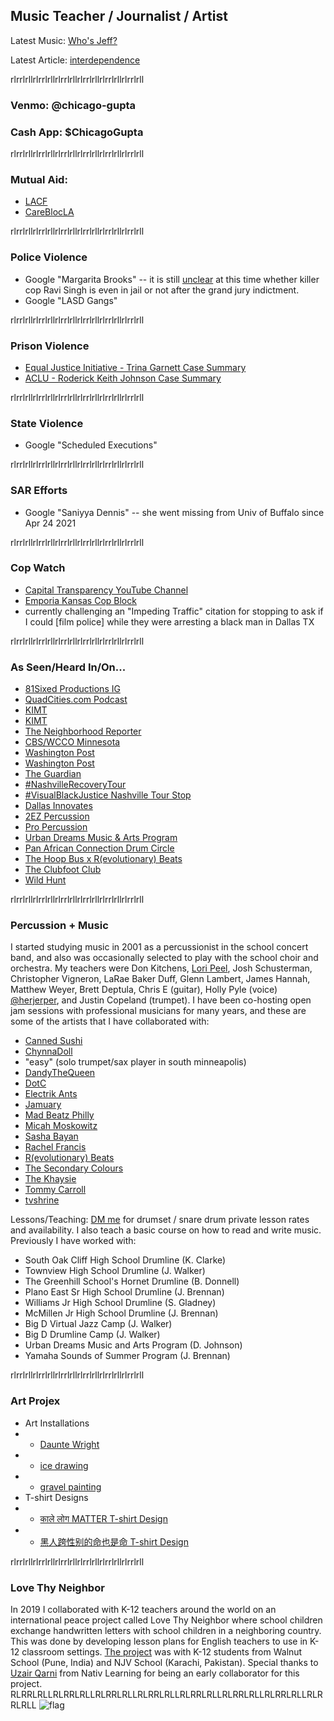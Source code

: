 ## Music Teacher / Journalist / Artist 

Latest Music: [Who's Jeff?](https://soundcloud.com/user-564203548/whos-jeff)

Latest Article: [interdependence](https://chicagogupta.medium.com/interdependence-955a475f322a)

rlrrlrllrlrrlrllrlrrlrllrlrrlrllrlrrlrllrlrrlrll
### Venmo: @chicago-gupta 
### Cash App: $ChicagoGupta

rlrrlrllrlrrlrllrlrrlrllrlrrlrllrlrrlrllrlrrlrll
### Mutual Aid: 
+ [LACF](https://linktr.ee/lacommunityfridge)
+ [CareBlocLA](https://www.instagram.com/careblocla/)

rlrrlrllrlrrlrllrlrrlrllrlrrlrllrlrrlrllrlrrlrll
### Police Violence
+ Google "Margarita Brooks" -- it is still [unclear](https://twitter.com/ChicagoGupta/status/1393246301077262338?s=20) at this time whether killer cop Ravi Singh is even in jail or not after the grand jury indictment.
+ Google "LASD Gangs"

rlrrlrllrlrrlrllrlrrlrllrlrrlrllrlrrlrllrlrrlrll
### Prison Violence
+ [Equal Justice Initiative - Trina Garnett Case Summary](https://eji.org/cases/trina-garnett/)
+ [ACLU - Roderick Keith Johnson Case Summary](https://www.prisonlegalnews.org/news/2006/sep/15/sexually-abused-texas-prisoner-loses-federal-lawsuit-returns-to-prison/)


rlrrlrllrlrrlrllrlrrlrllrlrrlrllrlrrlrllrlrrlrll
### State Violence
+ Google "Scheduled Executions"


rlrrlrllrlrrlrllrlrrlrllrlrrlrllrlrrlrllrlrrlrll
### SAR Efforts 
+ Google "Saniyya Dennis" -- she went missing from Univ of Buffalo since Apr 24 2021


rlrrlrllrlrrlrllrlrrlrllrlrrlrllrlrrlrllrlrrlrll
### Cop Watch
+ [Capital Transparency YouTube Channel](https://www.youtube.com/channel/UCETyrq7Sk-U7hSoSIbrRIcQ)
+ [Emporia Kansas Cop Block](https://www.youtube.com/channel/UCaWSjKF3N9EE3w-cWq9Q27Q)
+ currently challenging an "Impeding Traffic" citation for stopping to ask if I could [film police] while they were arresting a black man in Dallas TX


rlrrlrllrlrrlrllrlrrlrllrlrrlrllrlrrlrllrlrrlrll
### As Seen/Heard In/On...
+ [81Sixed Productions IG](https://www.instagram.com/p/CNQ18AphVRa/)
+ [QuadCities.com Podcast](https://www.quadcities.com/shows/qcuncut/qc-uncut-chicago-taysha-music-teacher-journalist-artist-episode-102/)
+ [KIMT](https://www.kimt.com/content/video/574046572.html)
+ [KIMT](https://www.kimt.com/content/news/Activist-raises-awareness-about-Chauvins-trial-asks-community-to-pay-attention-574043291.html)
+ [The Neighborhood Reporter](https://www.instagram.com/tv/CMxyW0PnRu0/?igshid=50kcygu1w3p4)
+ [CBS/WCCO Minnesota](https://minnesota.cbslocal.com/video/5413967-messages-of-hope-at-wheels-of-justice-art-installation/)
+ [Washington Post](https://www.washingtonpost.com/politics/2021/02/04/virginia-may-abolish-death-penalty-theres-racist-history-why-few-jurisdictions-use-it-most/)
+ [Washington Post](https://www.washingtonpost.com/opinions/the-death-penalty-is-in-the-death-throes/2021/02/05/e332c23e-67cb-11eb-8c64-9595888caa15_story.html)
+ [The Guardian](https://www.theguardian.com/us-news/2021/jan/23/biden-democrats-death-row-sentences-prisoner)
+ [#NashvilleRecoveryTour](https://www.instagram.com/p/CDmrIOYgICQ/)
+ [#VisualBlackJustice Nashville Tour Stop](https://www.instagram.com/p/CM9-mYcH9yR/)
+ [Dallas Innovates](https://dallasinnovates.com/voices-chirag-gupta-reinventing-the-k-12-classroom-in-2020/)
+ [2EZ Percussion](https://www.instagram.com/p/B_8XxIVgS5z/)
+ [Pro Percussion](https://www.youtube.com/watch?v=FVFJuaCJlPQ)
+ [Urban Dreams Music & Arts Program](https://www.instagram.com/p/CC7buRYnFuY/)
+ [Pan African Connection Drum Circle](https://www.instagram.com/tv/CI0s2uGl4iZ/)
+ [The Hoop Bus x R(evolutionary) Beats](https://www.instagram.com/p/CET3UexH8ll/)
+ [The Clubfoot Club](https://clubfootclub.org/stories/bilateral-clubfoot-born-1989/)
+ [Wild Hunt](https://wildhunt.org/2021/07/when-hate-comes-to-town-pagans-stand-up-to-protest.html)

rlrrlrllrlrrlrllrlrrlrllrlrrlrllrlrrlrllrlrrlrll
### Percussion + Music

I started studying music in 2001 as a percussionist in the school concert band, and also was occasionally selected to play with the school choir and orchestra. My teachers were Don Kitchens, [Lori Peel](https://www.turrentinejacksonmorrow.com/obituaries/lori-peel-42317), Josh Schusterman, Christopher Vigneron, LaRae Baker Duff, Glenn Lambert, James Hannah, Matthew Weyer, Brett Deptula, Chris E (guitar), Holly Pyle (voice) [@herjerper](https://www.tiktok.com/@herjerper?), and Justin Copeland (trumpet). I have been co-hosting open jam sessions with professional musicians for many years, and these are some of the artists that I have collaborated with: 


+ [Canned Sushi](https://www.instagram.com/sushi_in_a_can/)
+ [ChynnaDoll](https://www.instagram.com/chynnadolltm/)
+ "easy" (solo trumpet/sax player in south minneapolis)
+ [DandyTheQueen](https://www.instagram.com/dandythequeen/)
+ [DotC](https://soundcloud.com/dawn-of-the-computer)
+ [Electrik Ants](https://www.instagram.com/electrikants/)
+ [Jamuary](https://soundcloud.com/jhliberty/tracks)
+ [Mad Beatz Philly](https://www.instagram.com/p/CDj7xNCA75N/)
+ [Micah Moskowitz](https://www.instagram.com/p/CM9-mYcH9yR/)
+ [Sasha Bayan](https://soundcloud.com/sashabayan/)
+ [Rachel Francis](https://www.instagram.com/rachelfrancismusic/)
+ [R(evolutionary) Beats](https://www.instagram.com/r.beats_/)
+ [The Secondary Colours](https://www.instagram.com/p/BwDK-DPHHnR/)
+ [The Khaysie](https://www.instagram.com/p/CMp5AdPhFu_/)
+ [Tommy Carroll](https://soundcloud.com/tommy-carroll-5)
+ [tvshrine](https://www.instagram.com/tvshrine/)


Lessons/Teaching: [DM me](https://www.instagram.com/snares_on/) for drumset / snare drum private lesson rates and availability. I also teach a basic course on how to read and write music. Previously I have worked with: 
+ South Oak Cliff High School Drumline (K. Clarke)
+ Townview High School Drumline (J. Walker)
+ The Greenhill School's Hornet Drumline (B. Donnell)
+ Plano East Sr High School Drumline (J. Brennan)
+ Williams Jr High School Drumline (S. Gladney)
+ McMillen Jr High School Drumline (J. Brennan)
+ Big D Virtual Jazz Camp (J. Walker)
+ Big D Drumline Camp (J. Walker) 
+ Urban Dreams Music and Arts Program (D. Johnson)
+ Yamaha Sounds of Summer Program (J. Brennan)


rlrrlrllrlrrlrllrlrrlrllrlrrlrllrlrrlrllrlrrlrll
### Art Projex

+ Art Installations
+ + [Daunte Wright](https://www.instagram.com/p/CO1PbDiggfo/)
+ + [ice drawing](https://www.instagram.com/p/CKJpWDvnD9y/)
+ + [gravel painting](https://twitter.com/ChicagoGupta/status/1393232807175069698?s=20)
+ T-shirt Designs
+ + [काले लोग MATTER T-shirt Design](https://carryonthreads.com/product/black-lives-matter-hindi-text-t-shirt/)
+ + [黑人跨性别的命也是命 T-shirt Design](https://carryonthreads.com/product/black-trans-lives-matter-mens-heavyweight-tee/)

rlrrlrllrlrrlrllrlrrlrllrlrrlrllrlrrlrllrlrrlrll
### Love Thy Neighbor

In 2019 I collaborated with K-12 teachers around the world on an international peace project called Love Thy Neighbor where school children exchange handwritten letters with school children in a neighboring country. This was done by developing lesson plans for English teachers to use in K-12 classroom settings.  [The project](https://www.facebook.com/walnutedu/posts/2436345716437948) was with K-12 students from Walnut School (Pune, India) and NJV School (Karachi, Pakistan). Special thanks to [Uzair Qarni](https://www.linkedin.com/public-profile/in/uqarni?) from Nativ Learning for being an early collaborator for this project.
RLRRLRLLRLRRLRLLRLRRLRLLRLRRLRLLRLRRLRLLRLRRLRLLRLRRLRLLRLRRLRLL
![flag](https://pbs.twimg.com/media/EkyEwkbVgAAWP78?format=png)
